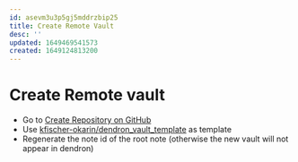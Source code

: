 ```yaml
---
id: asevm3u3p5gj5mddrzbip25
title: Create Remote Vault
desc: ''
updated: 1649469541573
created: 1649124813200
---
```


# Create Remote vault

- Go to [Create Repository on GitHub](https://github.com/new)
- Use [kfischer-okarin/dendron_vault_template](https://github.com/kfischer-okarin/dendron_vault_template) as template
- Regenerate the note id of the root note (otherwise the new vault will not appear in dendron)
